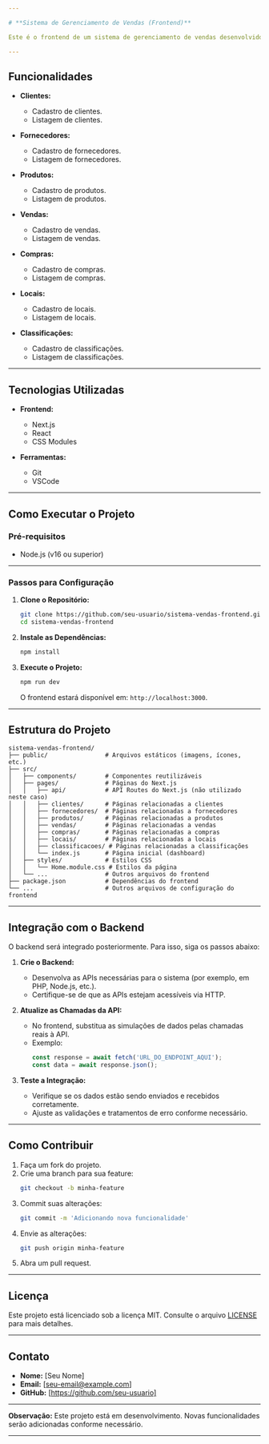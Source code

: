 ```yaml
---

# **Sistema de Gerenciamento de Vendas (Frontend)**

Este é o frontend de um sistema de gerenciamento de vendas desenvolvido com **Next.js**. O sistema permite o cadastro e gerenciamento de clientes, fornecedores, produtos, vendas, compras, locais e classificações. O backend será integrado posteriormente.

---
```


## **Funcionalidades**

- **Clientes:**
  - Cadastro de clientes.
  - Listagem de clientes.

- **Fornecedores:**
  - Cadastro de fornecedores.
  - Listagem de fornecedores.

- **Produtos:**
  - Cadastro de produtos.
  - Listagem de produtos.

- **Vendas:**
  - Cadastro de vendas.
  - Listagem de vendas.

- **Compras:**
  - Cadastro de compras.
  - Listagem de compras.

- **Locais:**
  - Cadastro de locais.
  - Listagem de locais.

- **Classificações:**
  - Cadastro de classificações.
  - Listagem de classificações.

---

## **Tecnologias Utilizadas**

- **Frontend:**
  - Next.js
  - React
  - CSS Modules

- **Ferramentas:**
  - Git
  - VSCode

---

## **Como Executar o Projeto**

### **Pré-requisitos**

- Node.js (v16 ou superior)

---

### **Passos para Configuração**

1. **Clone o Repositório:**

   ```bash
   git clone https://github.com/seu-usuario/sistema-vendas-frontend.git
   cd sistema-vendas-frontend
   ```

2. **Instale as Dependências:**

   ```bash
   npm install
   ```

3. **Execute o Projeto:**

   ```bash
   npm run dev
   ```

   O frontend estará disponível em: `http://localhost:3000`.

---

## **Estrutura do Projeto**

```
sistema-vendas-frontend/
├── public/                # Arquivos estáticos (imagens, ícones, etc.)
├── src/
│   ├── components/        # Componentes reutilizáveis
│   ├── pages/             # Páginas do Next.js
│   │   ├── api/           # API Routes do Next.js (não utilizado neste caso)
│   │   ├── clientes/      # Páginas relacionadas a clientes
│   │   ├── fornecedores/  # Páginas relacionadas a fornecedores
│   │   ├── produtos/      # Páginas relacionadas a produtos
│   │   ├── vendas/        # Páginas relacionadas a vendas
│   │   ├── compras/       # Páginas relacionadas a compras
│   │   ├── locais/        # Páginas relacionadas a locais
│   │   ├── classificacoes/ # Páginas relacionadas a classificações
│   │   └── index.js       # Página inicial (dashboard)
│   ├── styles/            # Estilos CSS
│   │   └── Home.module.css # Estilos da página
│   └── ...                # Outros arquivos do frontend
├── package.json           # Dependências do frontend
└── ...                    # Outros arquivos de configuração do frontend
```

---

## **Integração com o Backend**

O backend será integrado posteriormente. Para isso, siga os passos abaixo:

1. **Crie o Backend:**
   - Desenvolva as APIs necessárias para o sistema (por exemplo, em PHP, Node.js, etc.).
   - Certifique-se de que as APIs estejam acessíveis via HTTP.

2. **Atualize as Chamadas da API:**
   - No frontend, substitua as simulações de dados pelas chamadas reais à API.
   - Exemplo:
     ```javascript
     const response = await fetch('URL_DO_ENDPOINT_AQUI');
     const data = await response.json();
     ```

3. **Teste a Integração:**
   - Verifique se os dados estão sendo enviados e recebidos corretamente.
   - Ajuste as validações e tratamentos de erro conforme necessário.

---

## **Como Contribuir**

1. Faça um fork do projeto.
2. Crie uma branch para sua feature:
   ```bash
   git checkout -b minha-feature
   ```
3. Commit suas alterações:
   ```bash
   git commit -m 'Adicionando nova funcionalidade'
   ```
4. Envie as alterações:
   ```bash
   git push origin minha-feature
   ```
5. Abra um pull request.

---

## **Licença**

Este projeto está licenciado sob a licença MIT. Consulte o arquivo [LICENSE](LICENSE) para mais detalhes.

---

## **Contato**

- **Nome:** [Seu Nome]
- **Email:** [seu-email@example.com]
- **GitHub:** [https://github.com/seu-usuario]

---

**Observação:** Este projeto está em desenvolvimento. Novas funcionalidades serão adicionadas conforme necessário.

---